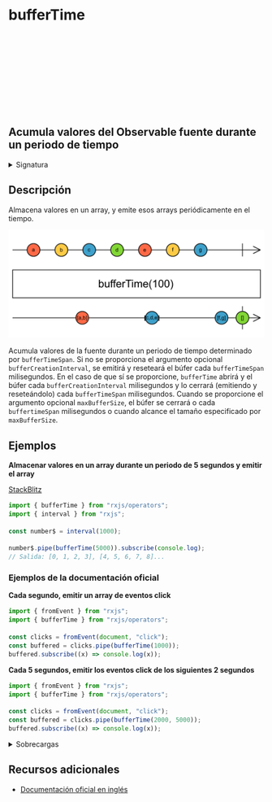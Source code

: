 <div class="page-heading">

# bufferTime

<a target="_blank" href="https://github.com/ReactiveX/rxjs/blob/master/src/internal/operators/bufferTime.ts">
<svg>
  <use xlink:href="/assets/icons/github.svg#github"></use>
</svg>
</a>
</div>

<h2 class="subtitle"> Acumula valores del Observable fuente durante un periodo de tiempo
</h2>

<details>
<summary>Signatura</summary>

### Firma

`bufferTime<T>(bufferTimeSpan: number): OperatorFunction<T, T[]>`

### Parámetros

<table>
<tr><td>bufferTimeSpan</td><td>El periodo de tiempo durante el cual está abierto el búfer.</td></tr>
</table>

### Retorna

`OperatorFunction<T, T[]>`: Un Observable de arrays de valores almacenados.

</details>

## Descripción

Almacena valores en un array, y emite esos arrays periódicamente en el tiempo.

<img src="assets/images/marble-diagrams/transformation/bufferTime.png" alt="Diagrama de canicas del operador bufferTime">

Acumula valores de la fuente durante un periodo de tiempo determinado por `bufferTimeSpan`. Si no se proporciona el argumento opcional `bufferCreationInterval`, se emitirá y reseteará el búfer cada `bufferTimeSpan` milisegundos. En el caso de que sí se proporcione, `bufferTime` abrirá y el búfer cada `bufferCreationInterval` milisegundos y lo cerrará (emitiendo y reseteándolo) cada `bufferTimeSpan` milisegundos. Cuando se proporcione el argumento opcional `maxBufferSize`, el búfer se cerrará o cada `buffertimeSpan` milisegundos o cuando alcance el tamaño especificado por `maxBufferSize`.

## Ejemplos

**Almacenar valores en un array durante un periodo de 5 segundos y emitir el array**

<a target="_blank" href="https://stackblitz.com/edit/rxjs-buffertime-1?file=index.ts">StackBlitz</a>

```javascript
import { bufferTime } from "rxjs/operators";
import { interval } from "rxjs";

const number$ = interval(1000);

number$.pipe(bufferTime(5000)).subscribe(console.log);
// Salida: [0, 1, 2, 3], [4, 5, 6, 7, 8]...
```

### Ejemplos de la documentación oficial

**Cada segundo, emitir un array de eventos click**

```javascript
import { fromEvent } from "rxjs";
import { bufferTime } from "rxjs/operators";

const clicks = fromEvent(document, "click");
const buffered = clicks.pipe(bufferTime(1000));
buffered.subscribe((x) => console.log(x));
```

**Cada 5 segundos, emitir los eventos click de los siguientes 2 segundos**

```javascript
import { fromEvent } from "rxjs";
import { bufferTime } from "rxjs/operators";

const clicks = fromEvent(document, "click");
const buffered = clicks.pipe(bufferTime(2000, 5000));
buffered.subscribe((x) => console.log(x));
```

<details>
<summary>Sobrecargas</summary>
<div class="overload-container">

<div class="overload-section">

### Firma

`bufferTime(bufferTimeSpan: number, scheduler?: SchedulerLike): OperatorFunction<T, T[]>`

### Parámetros

<table>
<tr><td>bufferTimeSpan</td><td>Tipo: <code>number</code>.</td></tr>
<tr><td>scheduler</td><td>Opcional. El valor por defecto es <code>undefined</code>.
Tipo: <code>SchedulerLike</code>.</td></tr>
</table>

### Retorna

`OperatorFunction<T, T[]>`

</div>

<div class="overload-section">

### Firma

`bufferTime(bufferTimeSpan: number, bufferCreationInterval: number, scheduler?: SchedulerLike): OperatorFunction<T, T[]>`

### Parámetros

<table>
<tr><td>bufferTimeSpan</td><td>Tipo: <code>number</code>.</td></tr>
<tr><td>bufferCreationInterval</td><td>Tipo: <code>number</code>.</td></tr>
<tr><td>scheduler</td><td>Opcional. El valor por defecto es <code>undefined</code>.
Tipo: <code>SchedulerLike</code>.</td></tr>
</table>

### Retorna

`OperatorFunction<T, T[]>`

</div>

<div class="overload-section">

### Firma

`bufferTime(bufferTimeSpan: number, bufferCreationInterval: number, maxBufferSize: number, scheduler?: SchedulerLike): OperatorFunction<T, T[]>`

### Parámetros

<table>
<tr><td>bufferTimeSpan</td><td>Tipo: <code>number</code>.</td></tr>
<tr><td>bufferCreationInterval</td><td>Tipo: <code>number</code>.</td></tr>
<tr><td>maxBufferSize</td><td>Tipo: <code>number</code>.</td></tr>
<tr><td>scheduler</td><td>Opcional. El valor por defecto es <code>undefined</code>.
Tipo: <code>SchedulerLike</code>.</td></tr>
</table>

### Retorna

`OperatorFunction<T, T[]>`

</div>

</div>
</details>

## Recursos adicionales

- <a target="_blank" href="https://rxjs.dev/api/operators/bufferTime">Documentación oficial en inglés</a>
